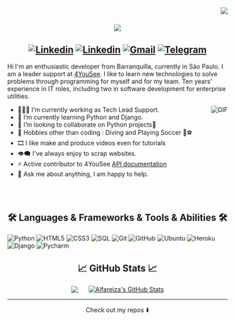 <img align="right" src="https://komarev.com/ghpvc/?username=Alfareiza&color=159947&style=plastic">
<h1 align="center">
  <a href="https://git.io/typing-svg">
    <img src="https://readme-typing-svg.herokuapp.com/?color=159947&lines=Hello,+There!+👋;I'm+Alfonso...;Nice+to+meet+you!&center=true&size=30">
  </a>
</h1>

##   <div align = 'center'>[![Linkedin](https://img.shields.io/badge/-Twitter-blue?style=plastic&logo=Twitter&logoColor=white)](https://twitter.com/AlfonsoAreizaG) [![Linkedin](https://img.shields.io/badge/-Linkedin-blue?style=plastic&logo=Linkedin&logoColor=white)](https://www.linkedin.com/in/AlfonsoAreizaG) [![Gmail](https://img.shields.io/badge/-Gmail-c14438?style=plastic&logo=Gmail&logoColor=white)](mailto:alfareiza@gmail.com) [![Telegram](https://img.shields.io/badge/-Telegram-blue?style=plastic&logo=Telegram&logoColor=white)](https://t.me/alfonsoareizag)</div>

<!-- Talking about you -->

Hi I'm an enthusiastic developer from Barranquilla, currently in São Paulo. I am a leader support at [4YouSee](http://www.4yousee.com). I like to learn new technologies to solve problems through programming for myself and for my team. Ten years’ experience in IT roles, including two in software development for enterprise utilities.

 <img align="right" alt="GIF" src="https://media.giphy.com/media/iIqmM5tTjmpOB9mpbn/giphy.gif" />

- 👨🏽‍💻 I’m currently working as Tech Lead Support.
- 🌱 I’m currently learning Python and Django.
- 👯 I’m looking to collaborate on Python projects🤝
- 🎿 Hobbies other than coding : Diving and Playing Soccer 🤿⚽
- 🎞 I like make and produce videos even for tutorials
- 👁‍🗨 I've always enjoy to scrap websites.
- ⚡️ Active contributor to 4YouSee [API documentation](https://4yousee-suporte.github.io)
- 💬 Ask me about anything, I am happy to help.
<br>
<br>

<h2 align="center"> 🛠️ Languages & Frameworks & Tools & Abilities 🛠️ </h2>

![Python](https://img.shields.io/badge/-Python-000000?style=flat-square&logo=python) 
![HTML5](https://img.shields.io/badge/-HTML5-000000?style=flat-square&logo=html5) 
![CSS3](https://img.shields.io/badge/-CSS-000000?style=flat-square&logo=css3) 
![SQL](https://img.shields.io/badge/-PostgreSQL-000000?style=flat-square&logo=postgresql) 
![Git](https://img.shields.io/badge/-Git-black?style=flat-square&logo=git) 
![GitHub](https://img.shields.io/badge/-GitHub-black?style=flat-square&logo=github) 
![Ubuntu](https://img.shields.io/badge/-Ubuntu-black?style=flat-square&logo=ubuntu) 
![Heroku](https://img.shields.io/badge/-Heroku-black?style=flat-square&logo=heroku) 
![Django](https://img.shields.io/badge/-Django-000000?style=flat-square&logo=django) 
![Pycharm](https://img.shields.io/badge/-Pycharm-000000?style=flat-square&logo=pycharm)


<h2 align="center"> &#x1f4c8; GitHub Stats &#x1f4c8; </h2>

<div align = 'center'>
<a href="https://github.com/Alfareiza/Alfareiza"><img align="center" src="https://github-readme-stats.vercel.app/api/top-langs/?username=Alfareiza&hide=css,hack&title_color=ffffff&text_color=c9cacc&icon_color=2bbc8a&bg_color=1d1f21&hide_border=true&layout=compact"/></a>
&nbsp;&nbsp;&nbsp;&nbsp;
<a href="https://github.com/Alfareiza/Alfareiza"><img align="center" src="https://github-readme-stats.vercel.app/api?username=Alfareiza&show_icons=true&line_height=27&count_private=true&&theme=dark&hide_border=true" alt="Alfareiza's GitHub Stats"/></a>
</div>

---


<p align="center">
Check out my repos ⬇️  
</p>
